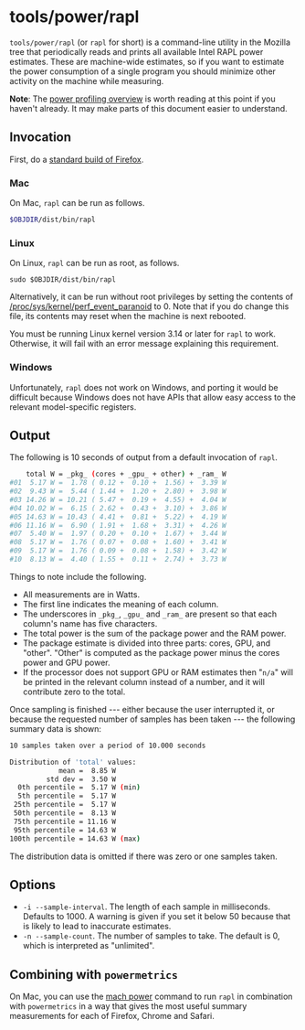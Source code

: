 # tools/power/rapl

`tools/power/rapl` (or `rapl` for short) is a command-line utility in
the Mozilla tree that periodically reads and prints all available Intel
RAPL power estimates. These are machine-wide estimates, so if you want
to estimate the power consumption of a single program you should
minimize other activity on the machine while measuring.

**Note**: The [power profiling overview](power_profiling_overview.md) is
worth reading at this point if you haven't already. It may make parts
of this document easier to understand.

## Invocation

First, do a [standard build of Firefox](/setup/index.rst).

### Mac

On Mac, `rapl` can be run as follows.

```bash
$OBJDIR/dist/bin/rapl
```

### Linux

On Linux, `rapl` can be run as root, as follows.

    sudo $OBJDIR/dist/bin/rapl

Alternatively, it can be run without root privileges by setting the
contents of
[/proc/sys/kernel/perf_event_paranoid](http://unix.stackexchange.com/questions/14227/do-i-need-root-admin-permissions-to-run-userspace-perf-tool-perf-events-ar)
to 0. Note that if you do change this file, its contents may reset when
the machine is next rebooted.

You must be running Linux kernel version 3.14 or later for `rapl` to
work. Otherwise, it will fail with an error message explaining this
requirement.

### Windows

Unfortunately, `rapl` does not work on Windows, and porting it would be
difficult because Windows does not have APIs that allow easy access to
the relevant model-specific registers.

## Output

The following is 10 seconds of output from a default invocation of
`rapl`.

```bash
    total W = _pkg_ (cores + _gpu_ + other) + _ram_ W
#01  5.17 W =  1.78 ( 0.12 +  0.10 +  1.56) +  3.39 W
#02  9.43 W =  5.44 ( 1.44 +  1.20 +  2.80) +  3.98 W
#03 14.26 W = 10.21 ( 5.47 +  0.19 +  4.55) +  4.04 W
#04 10.02 W =  6.15 ( 2.62 +  0.43 +  3.10) +  3.86 W
#05 14.63 W = 10.43 ( 4.41 +  0.81 +  5.22) +  4.19 W
#06 11.16 W =  6.90 ( 1.91 +  1.68 +  3.31) +  4.26 W
#07  5.40 W =  1.97 ( 0.20 +  0.10 +  1.67) +  3.44 W
#08  5.17 W =  1.76 ( 0.07 +  0.08 +  1.60) +  3.41 W
#09  5.17 W =  1.76 ( 0.09 +  0.08 +  1.58) +  3.42 W
#10  8.13 W =  4.40 ( 1.55 +  0.11 +  2.74) +  3.73 W
```

Things to note include the following.

-   All measurements are in Watts.
-   The first line indicates the meaning of each column.
-   The underscores in `_pkg_`, `_gpu_` and `_ram_` are present so that
    each column's name has five characters.
-   The total power is the sum of the package power and the RAM power.
-   The package estimate is divided into three parts: cores, GPU, and
    \"other\". \"Other\" is computed as the package power minus the
    cores power and GPU power.
-   If the processor does not support GPU or RAM estimates then
    \"` n/a `\" will be printed in the relevant column instead of a
    number, and it will contribute zero to the total.

Once sampling is finished --- either because the user interrupted it, or
because the requested number of samples has been taken --- the following
summary data is shown:

```bash
10 samples taken over a period of 10.000 seconds

Distribution of 'total' values:
            mean =  8.85 W
         std dev =  3.50 W
  0th percentile =  5.17 W (min)
  5th percentile =  5.17 W
 25th percentile =  5.17 W
 50th percentile =  8.13 W
 75th percentile = 11.16 W
 95th percentile = 14.63 W
100th percentile = 14.63 W (max)
```

The distribution data is omitted if there was zero or one samples taken.

## Options

-   `-i --sample-interval`. The length of each sample in milliseconds.
    Defaults to 1000. A warning is given if you set it below 50 because
    that is likely to lead to inaccurate estimates.
-   `-n --sample-count`. The number of samples to take. The default is
    0, which is interpreted as \"unlimited\".

## Combining with `powermetrics`

On Mac, you can use the [mach power](powermetrics.md#mach-power) command
to run `rapl` in combination with `powermetrics` in a way that gives the
most useful summary measurements for each of Firefox, Chrome and Safari.
